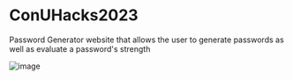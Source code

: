 # ConUHacks2023
Password Generator website that allows the user to generate passwords as well as evaluate a password's strength

![image](https://github.com/OZiad/ConUHacks2023-Password_Generator-Evaluator/assets/104799539/5e5228cc-96f4-4754-a188-97221cfaa2fd)
